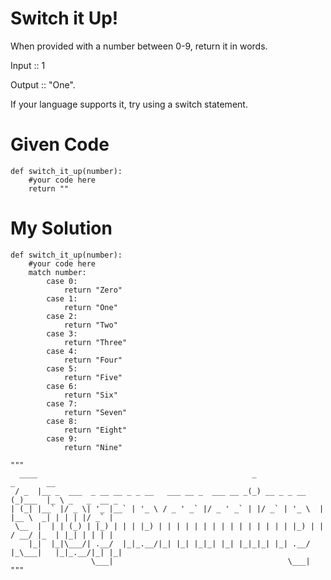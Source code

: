 # Switch it Up!

When provided with a number between 0-9, return it in words.

Input :: 1

Output :: "One".

If your language supports it, try using a switch statement.

# Given Code

```{python}
def switch_it_up(number):
    #your code here
    return ""
```

# My Solution

```{python}
def switch_it_up(number):
    #your code here
    match number:
        case 0:
            return "Zero"
        case 1:
            return "One"
        case 2:
            return "Two"
        case 3:
            return "Three"
        case 4:
            return "Four"
        case 5:
            return "Five"
        case 6:
            return "Six"
        case 7:
            return "Seven"
        case 8:
            return "Eight"
        case 9:
            return "Nine"

"""
  ____                                                _               _       __              
 / _  |__ _  ___  _ __ __ _ _ __   ___ __ _  ___ __ _(_) __ _ _ __   (_)___  |_ \ _   _  __ _ 
| (_| |__` |/ _ \| '_ |__` | '_ \ / _ ' _` |/ _ ' _` | |/ _` | '_ \  | |__ \  _| | | | |/ _` |
 \__  |  | | (_) | |_) | | | |_) | | | | | | | | | | | | | | | |_) | | / __/ |_  | |_| | | | |
    |_|  |_|\___/| .__/  |_|_.__/|_| |_| |_|_| |_| |_|_|_| |_| .__/  |_\___|   |_|_.__/|_| |_|
                  \___|                                       \___|                                   
"""
```
